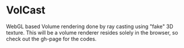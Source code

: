 # VolCast
WebGL based Volume rendering done by ray casting using "fake" 3D texture. This will be a volume renderer resides solely in the browser, so check out the gh-page for the codes.
